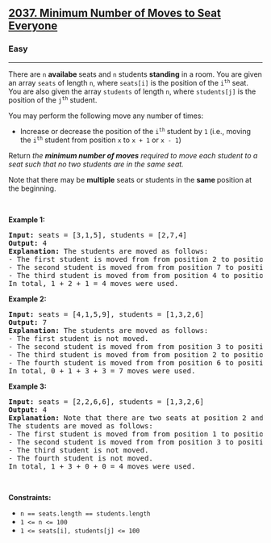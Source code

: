 <h2>
  <a href="https://leetcode.com/problems/minimum-number-of-moves-to-seat-everyone/description/">2037. Minimum Number of Moves to Seat Everyone</a>
</h2>
<h3>Easy</h3>
<hr/>
<p>
  There are <code>n</code> <strong>availabe </strong>seats and
  <code>n</code> students <strong>standing</strong> in a room. You are given an
  array <code>seats</code> of length <code>n</code>, where
  <code>seats[i]</code> is the position of the <code>i<sup>th</sup></code> seat.
  You are also given the array <code>students</code> of length <code>n</code>,
  where <code>students[j]</code> is the position of the
  <code>j<sup>th</sup></code> student.
</p>

<p>You may perform the following move any number of times:</p>

<ul>
  <li>
    Increase or decrease the position of the <code>i<sup>th</sup></code> student
    by <code>1</code> (i.e., moving the <code>i<sup>th</sup></code> student from
    position&nbsp;<code>x</code>&nbsp;to <code>x + 1</code> or
    <code>x - 1</code>)
  </li>
</ul>

<p>
  Return
  <em
    >the <strong>minimum number of moves</strong> required to move each student
    to a seat</em
  ><em> such that no two students are in the same seat.</em>
</p>

<p>
  Note that there may be <strong>multiple</strong> seats or students in the
  <strong>same </strong>position at the beginning.
</p>

<p>&nbsp;</p>
<p><strong class="example">Example 1:</strong></p>

<pre><strong>Input:</strong> seats = [3,1,5], students = [2,7,4]
<strong>Output:</strong> 4
<strong>Explanation:</strong> The students are moved as follows:
- The first student is moved from from position 2 to position 1 using 1 move.
- The second student is moved from from position 7 to position 5 using 2 moves.
- The third student is moved from from position 4 to position 3 using 1 move.
In total, 1 + 2 + 1 = 4 moves were used.
</pre>

<p><strong class="example">Example 2:</strong></p>

<pre><strong>Input:</strong> seats = [4,1,5,9], students = [1,3,2,6]
<strong>Output:</strong> 7
<strong>Explanation:</strong> The students are moved as follows:
- The first student is not moved.
- The second student is moved from from position 3 to position 4 using 1 move.
- The third student is moved from from position 2 to position 5 using 3 moves.
- The fourth student is moved from from position 6 to position 9 using 3 moves.
In total, 0 + 1 + 3 + 3 = 7 moves were used.
</pre>

<p><strong class="example">Example 3:</strong></p>

<pre><strong>Input:</strong> seats = [2,2,6,6], students = [1,3,2,6]
<strong>Output:</strong> 4
<strong>Explanation:</strong> Note that there are two seats at position 2 and two seats at position 6.
The students are moved as follows:
- The first student is moved from from position 1 to position 2 using 1 move.
- The second student is moved from from position 3 to position 6 using 3 moves.
- The third student is not moved.
- The fourth student is not moved.
In total, 1 + 3 + 0 + 0 = 4 moves were used.
</pre>

<p>&nbsp;</p>
<p><strong>Constraints:</strong></p>

<ul>
  <li><code>n == seats.length == students.length</code></li>
  <li><code>1 &lt;= n &lt;= 100</code></li>
  <li><code>1 &lt;= seats[i], students[j] &lt;= 100</code></li>
</ul>
